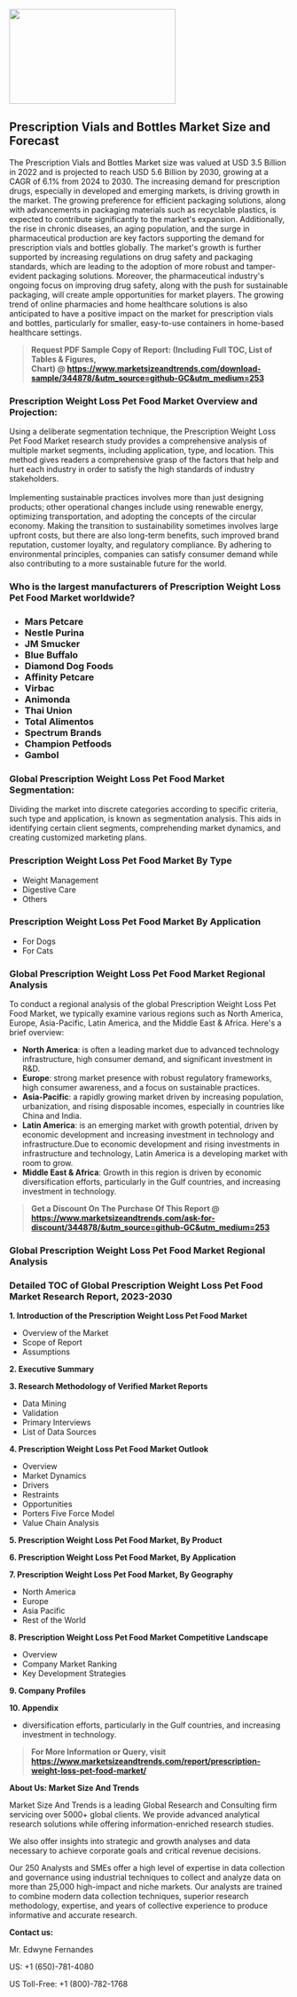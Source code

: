 <p><img class="alignnone size-medium wp-image-20088" src="https://ffe5etoiles.com/wp-content/uploads/2024/12/MST1-300x171.png" alt="" width="300" height="171" /></p><h2>Prescription Vials and Bottles Market Size and Forecast</h2><p>The Prescription Vials and Bottles Market size was valued at USD 3.5 Billion in 2022 and is projected to reach USD 5.6 Billion by 2030, growing at a CAGR of 6.1% from 2024 to 2030. The increasing demand for prescription drugs, especially in developed and emerging markets, is driving growth in the market. The growing preference for efficient packaging solutions, along with advancements in packaging materials such as recyclable plastics, is expected to contribute significantly to the market's expansion. Additionally, the rise in chronic diseases, an aging population, and the surge in pharmaceutical production are key factors supporting the demand for prescription vials and bottles globally. The market's growth is further supported by increasing regulations on drug safety and packaging standards, which are leading to the adoption of more robust and tamper-evident packaging solutions. Moreover, the pharmaceutical industry's ongoing focus on improving drug safety, along with the push for sustainable packaging, will create ample opportunities for market players. The growing trend of online pharmacies and home healthcare solutions is also anticipated to have a positive impact on the market for prescription vials and bottles, particularly for smaller, easy-to-use containers in home-based healthcare settings.</p></p><blockquote id="" class=""><strong>Request PDF Sample Copy of Report: (Including Full TOC, List of Tables &amp; Figures, Chart)&nbsp;@&nbsp;<strong><a href="https://www.marketsizeandtrends.com/download-sample/344878/&utm_source=github-GC&utm_medium=253" target="_blank">https://www.marketsizeandtrends.com/download-sample/344878/&utm_source=github-GC&utm_medium=253</a></strong></strong></blockquote><h3 id="" class="">Prescription Weight Loss Pet Food Market&nbsp;Overview and Projection:</h3><p id="" class="">Using a deliberate segmentation technique, the Prescription Weight Loss Pet Food Market research study provides a comprehensive analysis of multiple market segments, including application, type, and location. This method gives readers a comprehensive grasp of the factors that help and hurt each industry in order to satisfy the high standards of industry stakeholders. <br /> <br />Implementing sustainable practices involves more than just designing products; other operational changes include using renewable energy, optimizing transportation, and adopting the concepts of the circular economy. Making the transition to sustainability sometimes involves large upfront costs, but there are also long-term benefits, such improved brand reputation, customer loyalty, and regulatory compliance. By adhering to environmental principles, companies can satisfy consumer demand while also contributing to a more sustainable future for the world.</p><h3 id="" class="">Who is the largest manufacturers of&nbsp;Prescription Weight Loss Pet Food Market worldwide?</h3><h3 class=""><p><ul><li>Mars Petcare </li><li> Nestle Purina </li><li> JM Smucker </li><li> Blue Buffalo </li><li> Diamond Dog Foods </li><li> Affinity Petcare </li><li> Virbac </li><li> Animonda </li><li> Thai Union </li><li> Total Alimentos </li><li> Spectrum Brands </li><li> Champion Petfoods </li><li> Gambol</li></ul></p></h3><h3 id="" class="">Global&nbsp;Prescription Weight Loss Pet Food Market Segmentation:</h3><p id="" class="">Dividing the market into discrete categories according to specific criteria, such type and application, is known as segmentation analysis. This aids in identifying certain client segments, comprehending market dynamics, and creating customized marketing plans.</p><h3 id="" class="">Prescription Weight Loss Pet Food Market&nbsp;By Type</h3><p><p><ul><li>Weight Management</li><li> Digestive Care</li><li> Others</p></li></ul></p></p><h3 id="" class="">Prescription Weight Loss Pet Food Market&nbsp;By Application</h3><p class=""><p><ul><li>For Dogs</li><li> For Cats</li></ul></p></p><h3 id="" class="">Global Prescription Weight Loss Pet Food Market Regional Analysis</h3><p id="" class="">To conduct a regional analysis of the global Prescription Weight Loss Pet Food Market, we typically examine various regions such as North America, Europe, Asia-Pacific, Latin America, and the Middle East &amp; Africa. Here's a brief overview:</p><ul><li><strong>North America</strong>: is often a leading market due to advanced technology infrastructure, high consumer demand, and significant investment in R&amp;D.</li><li><strong>Europe</strong>: strong market presence with robust regulatory frameworks, high consumer awareness, and a focus on sustainable practices.</li><li><strong>Asia-Pacific</strong>: a rapidly growing market driven by increasing population, urbanization, and rising disposable incomes, especially in countries like China and India.</li><li><strong>Latin America</strong>: is an emerging market with growth potential, driven by economic development and increasing investment in technology and infrastructure.Due to economic development and rising investments in infrastructure and technology, Latin America is a developing market with room to grow.</li><li><strong>Middle East &amp; Africa</strong>: Growth in this region is driven by economic diversification efforts, particularly in the Gulf countries, and increasing investment in technology.</li></ul><blockquote id="" class=""><strong>Get a Discount On The Purchase Of This Report @ <strong><a href="https://www.marketsizeandtrends.com/ask-for-discount/344878/&utm_source=github-GC&utm_medium=253" target="_blank">https://www.marketsizeandtrends.com/ask-for-discount/344878/&utm_source=github-GC&utm_medium=253</a></strong></strong></blockquote><h3 id="" class="">Global Prescription Weight Loss Pet Food Market Regional Analysis</h3><h3 id="" class="">Detailed TOC of Global Prescription Weight Loss Pet Food Market Research Report, 2023-2030</h3><p id="" class=""><strong>1. Introduction of the Prescription Weight Loss Pet Food Market</strong></p><ul><li>Overview of the Market</li><li>Scope of Report</li><li>Assumptions</li></ul><p id="" class=""><strong>2. Executive Summary</strong></p><p id="" class=""><strong>3. Research Methodology of Verified Market Reports</strong></p><ul><li>Data Mining</li><li>Validation</li><li>Primary Interviews</li><li>List of Data Sources</li></ul><p id="" class=""><strong>4. Prescription Weight Loss Pet Food Market Outlook</strong></p><ul><li>Overview</li><li>Market Dynamics</li><li>Drivers</li><li>Restraints</li><li>Opportunities</li><li>Porters Five Force Model</li><li>Value Chain Analysis</li></ul><p id="" class=""><strong>5. Prescription Weight Loss Pet Food Market, By Product</strong></p><p id="" class=""><strong>6. Prescription Weight Loss Pet Food Market, By Application</strong></p><p id="" class=""><strong>7. Prescription Weight Loss Pet Food Market, By Geography</strong></p><ul><li>North America</li><li>Europe</li><li>Asia Pacific</li><li>Rest of the World</li></ul><p id="" class=""><strong>8. Prescription Weight Loss Pet Food Market Competitive Landscape</strong></p><ul><li>Overview</li><li>Company Market Ranking</li><li>Key Development Strategies</li></ul><p id="" class=""><strong>9. Company Profiles</strong></p><p id="" class=""><strong>10. Appendix</strong></p><ul><li>diversification efforts, particularly in the Gulf countries, and increasing investment in technology.</li></ul><blockquote id="" class=""><strong>For More Information or Query, visit <strong><strong><a href="https://www.marketsizeandtrends.com/report/prescription-weight-loss-pet-food-market/" target="_blank">https://www.marketsizeandtrends.com/report/prescription-weight-loss-pet-food-market/</a></strong></strong></strong></blockquote><p id="" class=""><strong>About Us: Market Size And Trends</strong></p><p id="" class="">Market Size And Trends is a leading Global Research and Consulting firm servicing over 5000+ global clients. We provide advanced analytical research solutions while offering information-enriched research studies.</p><p id="" class="">We also offer insights into strategic and growth analyses and data necessary to achieve corporate goals and critical revenue decisions.</p><p id="" class="">Our 250 Analysts and SMEs offer a high level of expertise in data collection and governance using industrial techniques to collect and analyze data on more than 25,000 high-impact and niche markets. Our analysts are trained to combine modern data collection techniques, superior research methodology, expertise, and years of collective experience to produce informative and accurate research.</p><p id="" class=""><strong>Contact us:</strong></p><p id="" class="">Mr. Edwyne Fernandes</p><p id="" class="">US: +1 (650)-781-4080</p><p id="" class="">US Toll-Free: +1 (800)-782-1768</p>
